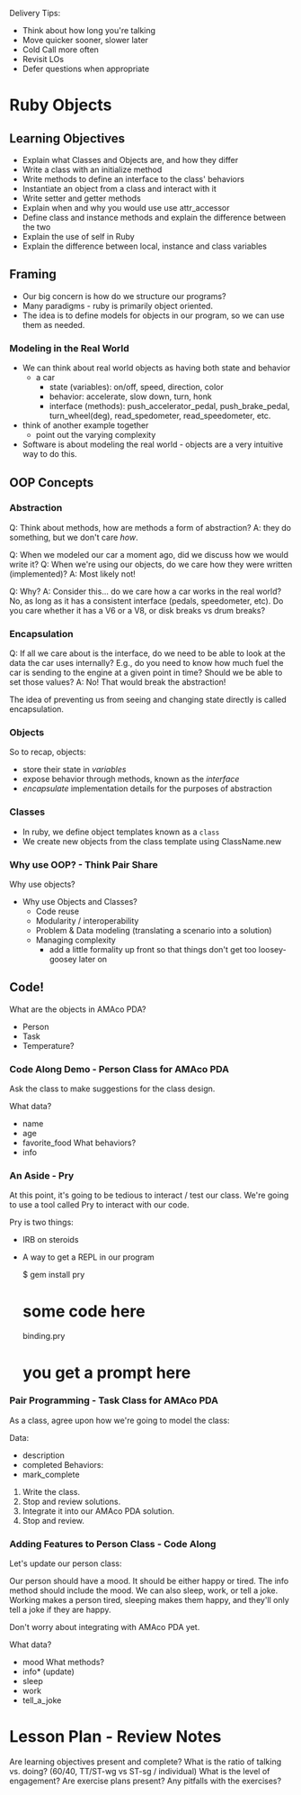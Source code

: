 Delivery Tips:

* Think about how long you're talking
* Move quicker sooner, slower later
* Cold Call more often
* Revisit LOs
* Defer questions when appropriate

# Ruby Objects

## Learning Objectives

- Explain what Classes and Objects are, and how they differ
- Write a class with an initialize method
- Write methods to define an interface to the class' behaviors
- Instantiate an object from a class and interact with it
- Write setter and getter methods
- Explain when and why you would use use attr_accessor
- Define class and instance methods and explain the difference between the two
- Explain the use of self in Ruby
- Explain the difference between local, instance and class variables

## Framing

- Our big concern is how do we structure our programs?
- Many paradigms - ruby is primarily object oriented.
- The idea is to define models for objects in our program, so we can use them
  as needed.

### Modeling in the Real World

- We can think about real world objects as having both state and behavior
  - a car
    - state (variables): on/off, speed, direction, color
    - behavior: accelerate, slow down, turn, honk
    - interface (methods): push_accelerator_pedal, push_brake_pedal, turn_wheel(deg),
      read_spedometer, read_speedometer, etc.
- think of another example together
  - point out the varying complexity
- Software is about modeling the real world - objects are a very intuitive way to do this.

## OOP Concepts

### Abstraction

Q: Think about methods, how are methods a form of abstraction?
A: they do something, but we don't care *how*.

Q: When we modeled our car a moment ago, did we discuss how we would write it?
Q: When we're using our objects, do we care how they were written (implemented)?
A: Most likely not!

Q: Why?
A: Consider this... do we care how a car works in the real world? No, as long as
   it has a consistent interface (pedals, speedometer, etc). Do you care whether
   it has a V6 or a V8, or disk breaks vs drum breaks?

### Encapsulation

Q: If all we care about is the interface, do we need to be able to look at the
   data the car uses internally? E.g., do you need to know how much fuel the car
   is sending to the engine at a given point in time? Should we be able to set
   those values?
A: No! That would break the abstraction!

The idea of preventing us from seeing and changing state directly is called
encapsulation.


### Objects

So to recap, objects:
- store their state in *variables*
- expose behavior through methods, known as the *interface*
- *encapsulate* implementation details for the purposes of abstraction

### Classes

- In ruby, we define object templates known as a `class`
- We create new objects from the class template using ClassName.new

### Why use OOP? - Think Pair Share

Why use objects?

- Why use Objects and Classes?
  - Code reuse
  - Modularity / interoperability
  - Problem & Data modeling (translating a scenario into a solution)
  - Managing complexity
    - add a little formality up front so that things don't get too loosey-goosey
      later on

## Code!

What are the objects in AMAco PDA?
- Person
- Task
- Temperature?

### Code Along Demo - Person Class for AMAco PDA

Ask the class to make suggestions for the class design.

What data?
  - name
  - age
  - favorite_food
What behaviors?
  - info

### An Aside - Pry

At this point, it's going to be tedious to interact / test our class. We're
going to use a tool called Pry to interact with our code.

Pry is two things:
- IRB on steroids
- A way to get a REPL in our program

    $ gem install pry

    # some code here
    binding.pry
    # you get a prompt here

### Pair Programming - Task Class for AMAco PDA

As a class, agree upon how we're going to model the class:

Data:
  - description
  - completed
Behaviors:
  - mark_complete

1. Write the class.
2. Stop and review solutions.
3. Integrate it into our AMAco PDA solution.
4. Stop and review.

### Adding Features to Person Class - Code Along

Let's update our person class:

Our person should have a mood. It should be either happy or tired. The info
method should include the mood. We can also sleep, work, or tell a joke. Working
makes a person tired, sleeping makes them happy, and they'll only tell a joke if
they are happy.

Don't worry about integrating with AMAco PDA yet.

What data?
  - mood
What methods?
  - info* (update)
  - sleep
  - work
  - tell_a_joke


# Lesson Plan - Review Notes

Are learning objectives present and complete?
What is the ratio of talking vs. doing? (60/40, TT/ST-wg vs ST-sg / individual)
What is the level of engagement?
Are exercise plans present?
Any pitfalls with the exercises?
